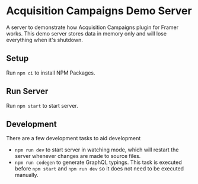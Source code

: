 # Acquisition Campaigns Demo Server

A server to demonstrate how Acquisition Campaigns plugin for Framer works. This demo server stores data in memory only and will lose everything when it's shutdown.

## Setup

Run `npm ci` to install NPM Packages.

## Run Server

Run `npm start` to start server.

## Development

There are a few development tasks to aid development

- `npm run dev` to start server in watching mode, which will restart the server whenever changes are made to source files.
- `npm run codegen` to generate GraphQL typings. This task is executed before `npm start` and `npm run dev` so it does not need to be executed manually.
